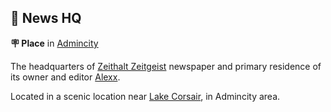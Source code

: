 ## 📰 News HQ

**🪧 Place** in [Admincity](../refs/admincity.md)

The headquarters of [Zeithalt Zeitgeist](../refs/zeithalt_zeitgeist.md) newspaper and primary residence of its owner and editor [Alexx](../refs/alexx.md).

Located in a scenic location near [Lake Corsair](../refs/lake_corsair.md), in Admincity area.

<!---
keywords: ci, admincity, zeithalt, zeitgeist, newspaper, alexx, lake, corsair
aliases: 
-->